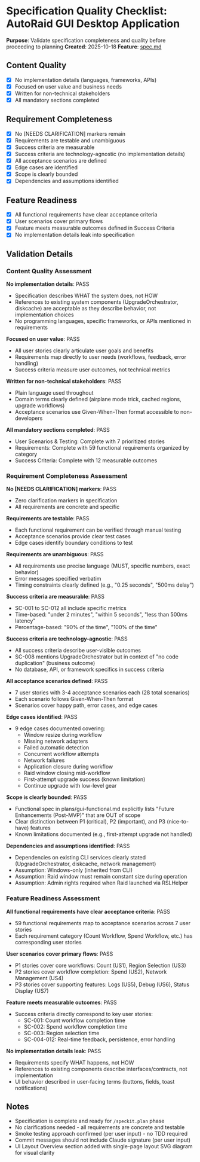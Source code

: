 # Specification Quality Checklist: AutoRaid GUI Desktop Application

**Purpose**: Validate specification completeness and quality before proceeding to planning
**Created**: 2025-10-18
**Feature**: [spec.md](../spec.md)

## Content Quality

- [x] No implementation details (languages, frameworks, APIs)
- [x] Focused on user value and business needs
- [x] Written for non-technical stakeholders
- [x] All mandatory sections completed

## Requirement Completeness

- [x] No [NEEDS CLARIFICATION] markers remain
- [x] Requirements are testable and unambiguous
- [x] Success criteria are measurable
- [x] Success criteria are technology-agnostic (no implementation details)
- [x] All acceptance scenarios are defined
- [x] Edge cases are identified
- [x] Scope is clearly bounded
- [x] Dependencies and assumptions identified

## Feature Readiness

- [x] All functional requirements have clear acceptance criteria
- [x] User scenarios cover primary flows
- [x] Feature meets measurable outcomes defined in Success Criteria
- [x] No implementation details leak into specification

## Validation Details

### Content Quality Assessment

**No implementation details**: PASS
- Specification describes WHAT the system does, not HOW
- References to existing system components (UpgradeOrchestrator, diskcache) are acceptable as they describe behavior, not implementation choices
- No programming languages, specific frameworks, or APIs mentioned in requirements

**Focused on user value**: PASS
- All user stories clearly articulate user goals and benefits
- Requirements map directly to user needs (workflows, feedback, error handling)
- Success criteria measure user outcomes, not technical metrics

**Written for non-technical stakeholders**: PASS
- Plain language used throughout
- Domain terms clearly defined (airplane mode trick, cached regions, upgrade workflows)
- Acceptance scenarios use Given-When-Then format accessible to non-developers

**All mandatory sections completed**: PASS
- User Scenarios & Testing: Complete with 7 prioritized stories
- Requirements: Complete with 59 functional requirements organized by category
- Success Criteria: Complete with 12 measurable outcomes

### Requirement Completeness Assessment

**No [NEEDS CLARIFICATION] markers**: PASS
- Zero clarification markers in specification
- All requirements are concrete and specific

**Requirements are testable**: PASS
- Each functional requirement can be verified through manual testing
- Acceptance scenarios provide clear test cases
- Edge cases identify boundary conditions to test

**Requirements are unambiguous**: PASS
- All requirements use precise language (MUST, specific numbers, exact behavior)
- Error messages specified verbatim
- Timing constraints clearly defined (e.g., "0.25 seconds", "500ms delay")

**Success criteria are measurable**: PASS
- SC-001 to SC-012 all include specific metrics
- Time-based: "under 2 minutes", "within 5 seconds", "less than 500ms latency"
- Percentage-based: "90% of the time", "100% of the time"

**Success criteria are technology-agnostic**: PASS
- All success criteria describe user-visible outcomes
- SC-008 mentions UpgradeOrchestrator but in context of "no code duplication" (business outcome)
- No database, API, or framework specifics in success criteria

**All acceptance scenarios defined**: PASS
- 7 user stories with 3-4 acceptance scenarios each (28 total scenarios)
- Each scenario follows Given-When-Then format
- Scenarios cover happy path, error cases, and edge cases

**Edge cases identified**: PASS
- 9 edge cases documented covering:
  - Window resize during workflow
  - Missing network adapters
  - Failed automatic detection
  - Concurrent workflow attempts
  - Network failures
  - Application closure during workflow
  - Raid window closing mid-workflow
  - First-attempt upgrade success (known limitation)
  - Continue upgrade with low-level gear

**Scope is clearly bounded**: PASS
- Functional spec in plans/gui-functional.md explicitly lists "Future Enhancements (Post-MVP)" that are OUT of scope
- Clear distinction between P1 (critical), P2 (important), and P3 (nice-to-have) features
- Known limitations documented (e.g., first-attempt upgrade not handled)

**Dependencies and assumptions identified**: PASS
- Dependencies on existing CLI services clearly stated (UpgradeOrchestrator, diskcache, network management)
- Assumption: Windows-only (inherited from CLI)
- Assumption: Raid window must remain constant size during operation
- Assumption: Admin rights required when Raid launched via RSLHelper

### Feature Readiness Assessment

**All functional requirements have clear acceptance criteria**: PASS
- 59 functional requirements map to acceptance scenarios across 7 user stories
- Each requirement category (Count Workflow, Spend Workflow, etc.) has corresponding user stories

**User scenarios cover primary flows**: PASS
- P1 stories cover core workflows: Count (US1), Region Selection (US3)
- P2 stories cover workflow completion: Spend (US2), Network Management (US4)
- P3 stories cover supporting features: Logs (US5), Debug (US6), Status Display (US7)

**Feature meets measurable outcomes**: PASS
- Success criteria directly correspond to key user stories:
  - SC-001: Count workflow completion time
  - SC-002: Spend workflow completion time
  - SC-003: Region selection time
  - SC-004-012: Real-time feedback, persistence, error handling

**No implementation details leak**: PASS
- Requirements specify WHAT happens, not HOW
- References to existing components describe interfaces/contracts, not implementation
- UI behavior described in user-facing terms (buttons, fields, toast notifications)

## Notes

- Specification is complete and ready for `/speckit.plan` phase
- No clarifications needed - all requirements are concrete and testable
- Smoke testing approach confirmed (per user input) - no TDD required
- Commit messages should not include Claude signature (per user input)
- UI Layout Overview section added with single-page layout SVG diagram for visual clarity

